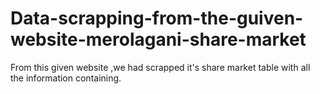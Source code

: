# Data-scrapping-from-the-guiven-website-merolagani-share-market
From this given website ,we had scrapped it's share market table with all the information containing.  
